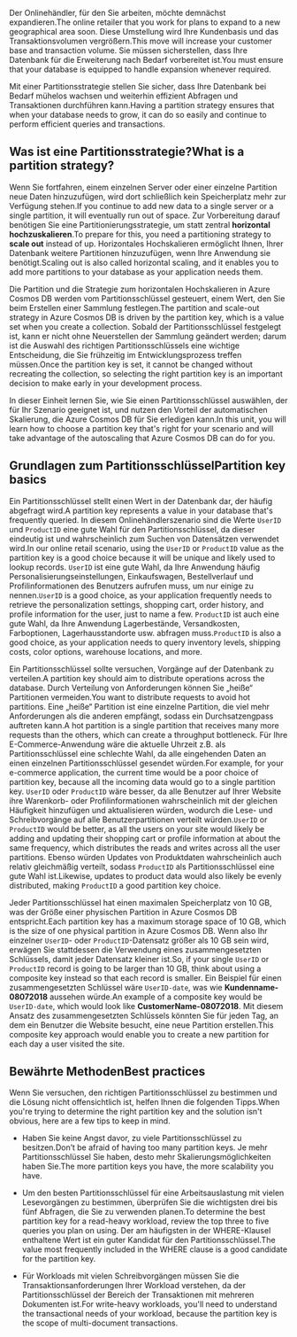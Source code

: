 <span data-ttu-id="d6611-101">Der Onlinehändler, für den Sie arbeiten, möchte demnächst expandieren.</span><span class="sxs-lookup"><span data-stu-id="d6611-101">The online retailer that you work for plans to expand to a new geographical area soon.</span></span> <span data-ttu-id="d6611-102">Diese Umstellung wird Ihre Kundenbasis und das Transaktionsvolumen vergrößern.</span><span class="sxs-lookup"><span data-stu-id="d6611-102">This move will increase your customer base and transaction volume.</span></span> <span data-ttu-id="d6611-103">Sie müssen sicherstellen, dass Ihre Datenbank für die Erweiterung nach Bedarf vorbereitet ist.</span><span class="sxs-lookup"><span data-stu-id="d6611-103">You must ensure that your database is equipped to handle expansion whenever required.</span></span>

<span data-ttu-id="d6611-104">Mit einer Partitionsstrategie stellen Sie sicher, dass Ihre Datenbank bei Bedarf mühelos wachsen und weiterhin effizient Abfragen und Transaktionen durchführen kann.</span><span class="sxs-lookup"><span data-stu-id="d6611-104">Having a partition strategy ensures that when your database needs to grow, it can do so easily and continue to perform efficient queries and transactions.</span></span>

## <a name="what-is-a-partition-strategy"></a><span data-ttu-id="d6611-105">Was ist eine Partitionsstrategie?</span><span class="sxs-lookup"><span data-stu-id="d6611-105">What is a partition strategy?</span></span>

<span data-ttu-id="d6611-106">Wenn Sie fortfahren, einem einzelnen Server oder einer einzelne Partition neue Daten hinzuzufügen, wird dort schließlich kein Speicherplatz mehr zur Verfügung stehen.</span><span class="sxs-lookup"><span data-stu-id="d6611-106">If you continue to add new data to a single server or a single partition, it will eventually run out of space.</span></span> <span data-ttu-id="d6611-107">Zur Vorbereitung darauf benötigen Sie eine Partitionierungsstrategie, um statt zentral **horizontal hochzuskalieren**.</span><span class="sxs-lookup"><span data-stu-id="d6611-107">To prepare for this, you need a partitioning strategy to **scale out** instead of up.</span></span> <span data-ttu-id="d6611-108">Horizontales Hochskalieren ermöglicht Ihnen, Ihrer Datenbank weitere Partitionen hinzuzufügen, wenn Ihre Anwendung sie benötigt.</span><span class="sxs-lookup"><span data-stu-id="d6611-108">Scaling out is also called horizontal scaling, and it enables you to add more partitions to your database as your application needs them.</span></span>

<span data-ttu-id="d6611-109">Die Partition und die Strategie zum horizontalen Hochskalieren in Azure Cosmos DB werden vom Partitionsschlüssel gesteuert, einem Wert, den Sie beim Erstellen einer Sammlung festlegen.</span><span class="sxs-lookup"><span data-stu-id="d6611-109">The partition and scale-out strategy in Azure Cosmos DB is driven by the partition key, which is a value set when you create a collection.</span></span> <span data-ttu-id="d6611-110">Sobald der Partitionsschlüssel festgelegt ist, kann er nicht ohne Neuerstellen der Sammlung geändert werden; darum ist die Auswahl des richtigen Partitionsschlüssels eine wichtige Entscheidung, die Sie frühzeitig im Entwicklungsprozess treffen müssen.</span><span class="sxs-lookup"><span data-stu-id="d6611-110">Once the partition key is set, it cannot be changed without recreating the collection, so selecting the right partition key is an important decision to make early in your development process.</span></span>  

<span data-ttu-id="d6611-111">In dieser Einheit lernen Sie, wie Sie einen Partitionsschlüssel auswählen, der für Ihr Szenario geeignet ist, und nutzen den Vorteil der automatischen Skalierung, die Azure Cosmos DB für Sie erledigen kann.</span><span class="sxs-lookup"><span data-stu-id="d6611-111">In this unit, you will learn how to choose a partition key that's right for your scenario and will take advantage of the autoscaling that Azure Cosmos DB can do for you.</span></span>

## <a name="partition-key-basics"></a><span data-ttu-id="d6611-112">Grundlagen zum Partitionsschlüssel</span><span class="sxs-lookup"><span data-stu-id="d6611-112">Partition key basics</span></span>

<span data-ttu-id="d6611-113">Ein Partitionsschlüssel stellt einen Wert in der Datenbank dar, der häufig abgefragt wird.</span><span class="sxs-lookup"><span data-stu-id="d6611-113">A partition key represents a value in your database that's frequently queried.</span></span> <span data-ttu-id="d6611-114">In diesem Onlinehändlerszenario sind die Werte `UserID` und `ProductID` eine gute Wahl für den Partitionsschlüssel, da dieser eindeutig ist und wahrscheinlich zum Suchen von Datensätzen verwendet wird.</span><span class="sxs-lookup"><span data-stu-id="d6611-114">In our online retail scenario, using the `UserID` or `ProductID` value as the partition key is a good choice because it will be unique and likely used to lookup records.</span></span> <span data-ttu-id="d6611-115">`UserID` ist eine gute Wahl, da Ihre Anwendung häufig Personalisierungseinstellungen, Einkaufswagen, Bestellverlauf und Profilinformationen des Benutzers aufrufen muss, um nur einige zu nennen.</span><span class="sxs-lookup"><span data-stu-id="d6611-115">`UserID` is a good choice, as your application frequently needs to retrieve the personalization settings, shopping cart, order history, and profile information for the user, just to name a few.</span></span> <span data-ttu-id="d6611-116">`ProductID` ist auch eine gute Wahl, da Ihre Anwendung Lagerbestände, Versandkosten, Farboptionen, Lagerhausstandorte usw. abfragen muss.</span><span class="sxs-lookup"><span data-stu-id="d6611-116">`ProductID` is also a good choice, as your application needs to query inventory levels, shipping costs, color options, warehouse locations, and more.</span></span>

<span data-ttu-id="d6611-117">Ein Partitionsschlüssel sollte versuchen, Vorgänge auf der Datenbank zu verteilen.</span><span class="sxs-lookup"><span data-stu-id="d6611-117">A partition key should aim to distribute operations across the database.</span></span> <span data-ttu-id="d6611-118">Durch Verteilung von Anforderungen können Sie „heiße“ Partitionen vermeiden.</span><span class="sxs-lookup"><span data-stu-id="d6611-118">You want to distribute requests to avoid hot partitions.</span></span> <span data-ttu-id="d6611-119">Eine „heiße“ Partition ist eine einzelne Partition, die viel mehr Anforderungen als die anderen empfängt, sodass ein Durchsatzengpass auftreten kann.</span><span class="sxs-lookup"><span data-stu-id="d6611-119">A hot partition is a single partition that receives many more requests than the others, which can create a throughput bottleneck.</span></span> <span data-ttu-id="d6611-120">Für Ihre E-Commerce-Anwendung wäre die aktuelle Uhrzeit z.B. als Partitionsschlüssel eine schlechte Wahl, da alle eingehenden Daten an einen einzelnen Partitionsschlüssel gesendet würden.</span><span class="sxs-lookup"><span data-stu-id="d6611-120">For example, for your e-commerce application, the current time would be a poor choice of partition key, because all the incoming data would go to a single partition key.</span></span> <span data-ttu-id="d6611-121">`UserID` oder `ProductID` wäre besser, da alle Benutzer auf Ihrer Website ihre Warenkorb- oder Profilinformationen wahrscheinlich mit der gleichen Häufigkeit hinzufügen und aktualisieren würden, wodurch die Lese- und Schreibvorgänge auf alle Benutzerpartitionen verteilt würden.</span><span class="sxs-lookup"><span data-stu-id="d6611-121">`UserID` or `ProductID` would be better, as all the users on your site would likely be adding and updating their shopping cart or profile information at about the same frequency, which distributes the reads and writes across all the user partitions.</span></span> <span data-ttu-id="d6611-122">Ebenso würden Updates von Produktdaten wahrscheinlich auch relativ gleichmäßig verteilt, sodass `ProductID` als Partitionsschlüssel eine gute Wahl ist.</span><span class="sxs-lookup"><span data-stu-id="d6611-122">Likewise, updates to product data would also likely be evenly distributed, making `ProductID` a good partition key choice.</span></span>

<span data-ttu-id="d6611-123">Jeder Partitionsschlüssel hat einen maximalen Speicherplatz von 10 GB, was der Größe einer physischen Partition in Azure Cosmos DB entspricht.</span><span class="sxs-lookup"><span data-stu-id="d6611-123">Each partition key has a maximum storage space of 10 GB, which is the size of one physical partition in Azure Cosmos DB.</span></span> <span data-ttu-id="d6611-124">Wenn also Ihr einzelner `UserID`- oder `ProductID`-Datensatz größer als 10 GB sein wird, erwägen Sie stattdessen die Verwendung eines zusammengesetzten Schlüssels, damit jeder Datensatz kleiner ist.</span><span class="sxs-lookup"><span data-stu-id="d6611-124">So, if your single `UserID` or `ProductID` record is going to be larger than 10 GB, think about using a composite key instead so that each record is smaller.</span></span> <span data-ttu-id="d6611-125">Ein Beispiel für einen zusammengesetzten Schlüssel wäre `UserID-date`, was wie **Kundenname-08072018** aussehen würde.</span><span class="sxs-lookup"><span data-stu-id="d6611-125">An example of a composite key would be `UserID-date`, which would look like **CustomerName-08072018**.</span></span> <span data-ttu-id="d6611-126">Mit diesem Ansatz des zusammengesetzten Schlüssels könnten Sie für jeden Tag, an dem ein Benutzer die Website besucht, eine neue Partition erstellen.</span><span class="sxs-lookup"><span data-stu-id="d6611-126">This composite key approach would enable you to create a new partition for each day a user visited the site.</span></span>

## <a name="best-practices"></a><span data-ttu-id="d6611-127">Bewährte Methoden</span><span class="sxs-lookup"><span data-stu-id="d6611-127">Best practices</span></span>

<span data-ttu-id="d6611-128">Wenn Sie versuchen, den richtigen Partitionsschlüssel zu bestimmen und die Lösung nicht offensichtlich ist, helfen Ihnen die folgenden Tipps.</span><span class="sxs-lookup"><span data-stu-id="d6611-128">When you're trying to determine the right partition key and the solution isn't obvious, here are a few tips to keep in mind.</span></span>

* <span data-ttu-id="d6611-129">Haben Sie keine Angst davor, zu viele Partitionsschlüssel zu besitzen.</span><span class="sxs-lookup"><span data-stu-id="d6611-129">Don’t be afraid of having too many partition keys.</span></span> <span data-ttu-id="d6611-130">Je mehr Partitionsschlüssel Sie haben, desto mehr Skalierungsmöglichkeiten haben Sie.</span><span class="sxs-lookup"><span data-stu-id="d6611-130">The more partition keys you have, the more scalability you have.</span></span>

* <span data-ttu-id="d6611-131">Um den besten Partitionsschlüssel für eine Arbeitsauslastung mit vielen Lesevorgängen zu bestimmen, überprüfen Sie die wichtigsten drei bis fünf Abfragen, die Sie zu verwenden planen.</span><span class="sxs-lookup"><span data-stu-id="d6611-131">To determine the best partition key for a read-heavy workload, review the top three to five queries you plan on using.</span></span> <span data-ttu-id="d6611-132">Der am häufigsten in der WHERE-Klausel enthaltene Wert ist ein guter Kandidat für den Partitionsschlüssel.</span><span class="sxs-lookup"><span data-stu-id="d6611-132">The value most frequently included in the WHERE clause is a good candidate for the partition key.</span></span>

* <span data-ttu-id="d6611-133">Für Workloads mit vielen Schreibvorgängen müssen Sie die Transaktionsanforderungen Ihrer Workload verstehen, da der Partitionsschlüssel der Bereich der Transaktionen mit mehreren Dokumenten ist.</span><span class="sxs-lookup"><span data-stu-id="d6611-133">For write-heavy workloads, you'll need to understand the transactional needs of your workload, because the partition key is the scope of multi-document transactions.</span></span>
